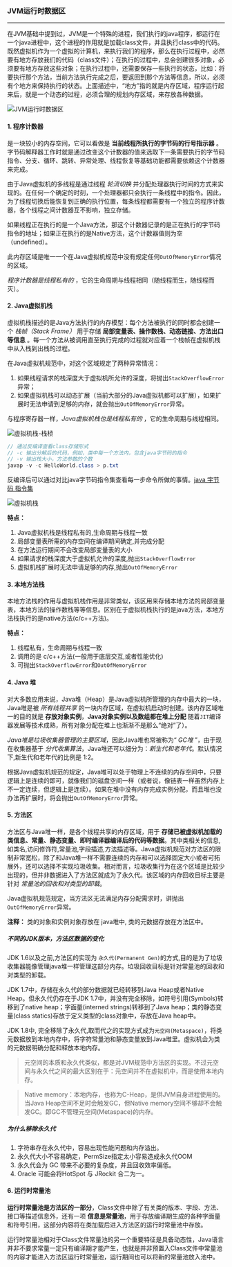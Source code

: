### JVM运行时数据区

--------------

在JVM基础中提到过，JVM是一个特殊的进程，我们执行的java程序，都运行在一个java进程中，这个进程的作用就是加载class文件，并且执行class中的代码。既然虚拟机作为一个虚拟的计算机，来执行我们的程序，那么在执行过程中，必然要有地方存放我们的代码（class文件）；在执行的过程中，总会创建很多对象，必须要有地方存放这些对象；在执行过程中，还需要保存一些执行的状态，比如：将要执行那个方法，当前方法执行完成之后，要返回到那个方法等信息，所以，必须有个地方来保持执行的状态。上面描述中，“地方”指的就是内存区域，程序运行起来后，就是一个动态的过程，必须合理的规划内存区域，来存放各种数据。

![JVM运行时数据区](F:\总结\截图\技术篇\JVM\JVM运行时数据区.jpg)

#### 1. 程序计数器

是一块较小的内存空间，它可以看做是 **当前线程所执行的字节码的行号指示器** 。字节码解释器工作时就是通过改变这个计数器的值来选取下一条需要执行的字节码指令、分支、循环、跳转、异常处理、线程恢复等基础功能都需要依赖这个计数器来完成。

由于Java虚拟机的多线程是通过线程 *轮流切换* 并分配处理器执行时间的方式来实现的。在任何一个确定的时刻，一个处理器都只会执行一条线程中的指令。因此，为了线程切换后能恢复到正确的执行位置，每条线程都需要有一个独立的程序计数器，各个线程之间计数器互不影响，独立存储。

如果线程正在执行的是一个Java方法，那这个计数器记录的是正在执行的字节码指令的地址；如果正在执行的是Native方法，这个计数器值则为空（undefined）。

此内存区域是唯一一个在Java虚拟机规范中没有规定任何`OutOfMemoryError`情况的区域。

*程序计数器是线程私有的* ，它的生命周期与线程相同（随线程而生，随线程而灭）。

#### 2. Java虚拟机栈

虚拟机栈描述的是Java方法执行的内存模型：每个方法被执行的同时都会创建一个 *栈帧（Stack Frame）* 用于存储  **局部变量表、操作数栈、动态链接、方法出口等信息** 。每一个方法从被调用直至执行完成的过程就对应着一个栈帧在虚拟机栈中从入栈到出栈的过程。

在Java虚拟机规范中，对这个区域规定了两种异常情况：

1. 如果线程请求的栈深度大于虚拟机所允许的深度，将抛出`StackOverflowError`异常；
2. 如果虚拟机栈可以动态扩展（当前大部分的Java虚拟机都可以扩展），如果扩展时无法申请到足够的内存，就会抛出`OutOfMemoryError`异常。

与程序寄存器一样，*Java虚拟机栈也是线程私有的* ，它的生命周期与线程相同。

![虚拟机栈-栈桢](F:\总结\截图\技术篇\JVM\虚拟机栈-栈桢.jpg)

```java
// 通过反编译查看class存储形式
// -c 输出分解后的代码，例如，类中每一个方法内，包含java字节码的指令
// -v 输出栈大小，方法参数的个数
javap -v -c HelloWorld.class > p.txt
```

反编译后可以通过对比java字节码指令集查看每一步命令所做的事情。[java 字节码 指令集](https://blog.csdn.net/web_code/article/details/12164733)

![虚拟机栈](F:\总结\截图\技术篇\JVM\虚拟机栈.png)

**特点：**

1. Java虚拟机栈是线程私有的,生命周期与线程一致
2. 局部变量表所需的内存空间在编译期间确定,并完成分配
3. 在方法运行期间不会改变局部变量表的大小
4. 如果请求的栈深度大于虚拟机允许的深度,抛出`StackOverflowError`
5. 虚拟机栈扩展时无法申请足够的内存,抛出`OutOfMemoryError`

#### 3. 本地方法栈

本地方法栈的作用与虚拟机栈作用是非常类似，该区用来存储本地方法的局部变量表，本地方法的操作数栈等等信息。区别在于虚拟机栈执行的是java方法，本地方法栈执行的是native方法(c/c++方法)。

**特点：**

1. 线程私有，生命周期与线程一致
2. 调用的是 c/c++方法(一般用于底层交互,或者性能优化)
3. 可抛出`StackOverflowError`和`OutOfMemoryError`

#### 4. Java 堆

对大多数应用来说，Java堆（Heap）是Java虚拟机所管理的内存中最大的一块，Java堆是被 *所有线程共享* 的一块内存区域，在虚拟机启动时创建。该内存区域唯一的目的就是 **存放对象实例**，**Java对象实例以及数组都在堆上分配** 随着`JIT`编译器发展等技术成熟，所有对象分配在堆上也渐渐不是那么“绝对”了）。

*Java堆是垃圾收集器管理的主要区域*，因此Java堆也常被称为“ *GC堆* ”，由于现在收集器基于 *分代收集算法*，Java堆还可以细分为：*新生代和老年代*。默认情况下,新生代和老年代的比例是 1:2。

根据Java虚拟机规范的规定，Java堆可以处于物理上不连续的内存空间中，只要逻辑上是连续的即可，就像我们的磁盘空间一样（或者说，像链表一样虽然内存上不一定连续，但逻辑上是连续）。如果在堆中没有内存完成实例分配，而且堆也没办法再扩展时，将会抛出`OutOfMemoryError`异常。

#### 5. 方法区

方法区与Java堆一样，是各个线程共享的内存区域，用于 **存储已被虚拟机加载的类信息、常量、静态变量、即时编译器编译后的代码等数据**。其中类相关的信息,如类名,访问修饰符,常量池,字段描述,方法描述等。Java虚拟机规范对方法区的限制非常宽松，除了和Java堆一样不需要连续的内存和可以选择固定大小或者可拓展外，还可以选择不实现垃圾收集。相对而言，垃圾收集行为在这个区域是比较少出现的，但并非数据进入了方法区就成为了永久代。该区域的内存回收目标主要是针对 *常量池的回收和对类型的卸载*。

Java虚拟机规范规定，当方法区无法满足内存分配需求时，讲抛出`OutOfMemoryError`异常。

**注释：** 类的对象和实例对象存放在 java堆中, 类的元数据存放在方法区中。

##### 不同的JDK版本，方法区数据的变化

JDK 1.6以及之前,方法区的实现为 `永久代(Permanent Gen)`的方式,目的是为了垃圾收集器能像管理java堆一样管理这部分内存。垃圾回收目标是针对常量池的回收和对类型的卸载。

JDK 1.7中，存储在永久代的部分数据就已经转移到Java Heap或者Native Heap。但永久代仍存在于JDK 1.7中，并没有完全移除，如符号引用(Symbols)转移到了native heap；字面量(interned strings)转移到了Java heap；类的静态变量(class statics)存放于定义类型的class对象中，存放在Java heap中。

JDK 1.8中, 完全移除了永久代,取而代之的实现方式成为`元空间(Metaspace)`，将类元数据放到本地内存中，将字符常量池和静态变量放到Java堆里。虚拟机会为类的元数据明确分配和释放本地内存。

> 元空间的本质和永久代类似，都是对JVM规范中方法区的实现。不过元空间与永久代之间的最大区别在于：元空间并不在虚拟机中，而是使用本地内存。

> Native memory：本地内存，也称为C-Heap，是供JVM自身进程使用的。当Java Heap空间不足时会触发GC，但Native memory空间不够却不会触发GC。即GC不管理元空间(Metaspace)的内存。

##### 为什么移除永久代

1. 字符串存在永久代中，容易出现性能问题和内存溢出。
2. 永久代大小不容易确定，PermSize指定太小容易造成永久代OOM
3. 永久代会为 GC 带来不必要的复杂度，并且回收效率偏低。
4. Oracle 可能会将HotSpot 与 JRockit 合二为一。

#### 6. 运行时常量池

**运行时常量池是方法区的一部分**，Class文件中除了有关类的版本、字段、方法、接口等描述信息外，还有一项 **信息是常量池**，用于存放编译期生成的各种字面量和符号引用，这部分内容将在类加载后进入方法区的运行时常量池中存放。

运行时常量池相对于Class文件常量池的另一个重要特征是具备动态性，Java语言并非不要求常量一定只有编译期才能产生，也就是并非预置入Class文件中常量池的内容才能进入方法区运行时常量池，运行期间也可以将新的常量池放入池中。

